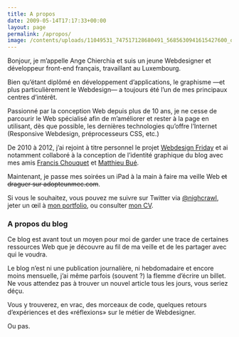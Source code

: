 ```yaml
---
title: A propos
date: 2009-05-14T17:17:33+00:00
layout: page
permalink: /apropos/
image: /contents/uploads/11049531_747517128680491_5685630941615427600_o-825x510.jpg
---
```

Bonjour, je m’appelle Ange Chierchia et suis un jeune Webdesigner et développeur front-end français, travaillant au Luxembourg.

Bien qu’étant diplômé en développement d’applications, le graphisme &mdash;et plus particulièrement le Webdesign&mdash; a toujours été l’un de mes principaux centres d’intérêt.

Passionné par la conception Web depuis plus de 10 ans, je ne cesse de parcourir le Web spécialisé afin de m&rsquo;améliorer et rester à la page en utilisant, dès que possible, les dernières technologies qu&rsquo;offre l&rsquo;Internet (Responsive Webdesign, préprocesseurs CSS, etc.)

De 2010 à 2012, j&rsquo;ai rejoint à titre personnel le projet [Webdesign Friday](http://wdfriday.com) et ai notamment collaboré à la conception de l&rsquo;identité graphique du blog avec mes amis [Francis Chouquet](http://fran6art.com "Francis Chouquet, webdesigner spécialiste WordPress") et [Matthieu Bué](http://twikito.com "Matthieu Bué, webdesigner expert SEO à Bordeaux").

Maintenant, je passe mes soirées un iPad à la main à faire ma veille Web <del>et draguer sur adopteunmec.com</del>.

Si vous le souhaitez, vous pouvez me suivre sur Twitter via [@nighcrawl](http://twitter.com/nighcrawl), jeter un œil à [mon portfolio]({{site.baseurl}}/portfolio/ "Travaux"), ou consulter [mon CV]({{site.baseurl}}/cv/).

### A propos du blog

Ce blog est avant tout un moyen pour moi de garder une trace de certaines ressources Web que je découvre au fil de ma veille et de les partager avec qui le voudra.

Le blog n’est ni une publication journalière, ni hebdomadaire et encore moins mensuelle, j&rsquo;ai même parfois (souvent ?) la flemme d&rsquo;écrire un billet. Ne vous attendez pas à trouver un nouvel article tous les jours, vous seriez déçu.

Vous y trouverez, en vrac, des morceaux de code, quelques retours d’expériences et des «réflexions» sur le métier de Webdesigner.

Ou pas.
